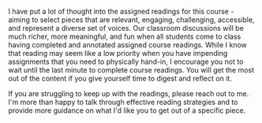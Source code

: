 I have put a lot of thought into the assigned readings for this course - aiming to select pieces that are relevant, engaging, challenging, accessible, and represent a diverse set of voices. Our classroom discussions will be much richer, more meaningful, and fun when all students come to class having completed and annotated assigned course readings. While I know that reading may seem like a low priority when you have impending assignments that you need to physically hand-in, I encourage you not to wait until the last minute to complete course readings. You will get the most out of the content if you give yourself time to digest and reflect on it. 

If you are struggling to keep up with the readings, please reach out to me. I'm more than happy to talk through effective reading strategies and to provide more guidance on what I'd like you to get out of a specific piece.